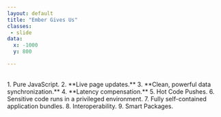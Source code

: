 ```yaml
---
layout: default
title: "Ember Gives Us"
classes:
 - slide
data:
  x: -1000
  y: 800

---
```

<style type="text/css">ol{list-style-type:decimal;}</style>
<br>
1. Pure JavaScript.
2. **Live page updates.**
3. **Clean, powerful data synchronization.**
4. **Latency compensation.**
5. Hot Code Pushes.
6. Sensitive code runs in a privileged environment.
7. Fully self-contained application bundles.
8. Interoperability.
9. Smart Packages.